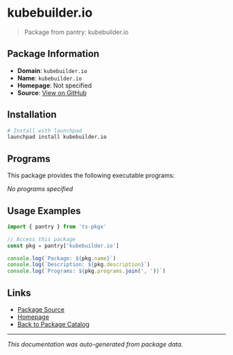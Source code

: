 # kubebuilder.io

> Package from pantry: kubebuilder.io

## Package Information

- **Domain**: `kubebuilder.io`
- **Name**: `kubebuilder.io`
- **Homepage**: Not specified
- **Source**: [View on GitHub](https://github.com/pkgxdev/pantry/tree/main/projects/kubebuilder.io/package.yml)

## Installation

```bash
# Install with launchpad
launchpad install kubebuilder.io
```

## Programs

This package provides the following executable programs:

*No programs specified*

## Usage Examples

```typescript
import { pantry } from 'ts-pkgx'

// Access this package
const pkg = pantry['kubebuilder.io']

console.log(`Package: ${pkg.name}`)
console.log(`Description: ${pkg.description}`)
console.log(`Programs: ${pkg.programs.join(', ')}`)
```

## Links

- [Package Source](https://github.com/pkgxdev/pantry/tree/main/projects/kubebuilder.io/package.yml)
- [Homepage](#)
- [Back to Package Catalog](../../package-catalog.md)

---

*This documentation was auto-generated from package data.*

